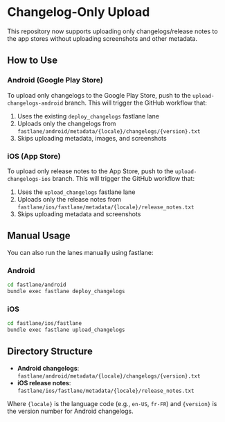 # Changelog-Only Upload

This repository now supports uploading only changelogs/release notes to the app stores without uploading screenshots and other metadata.

## How to Use

### Android (Google Play Store)

To upload only changelogs to the Google Play Store, push to the `upload-changelogs-android` branch. This will trigger the GitHub workflow that:

1. Uses the existing `deploy_changelogs` fastlane lane
2. Uploads only the changelogs from `fastlane/android/metadata/{locale}/changelogs/{version}.txt`
3. Skips uploading metadata, images, and screenshots

### iOS (App Store)

To upload only release notes to the App Store, push to the `upload-changelogs-ios` branch. This will trigger the GitHub workflow that:

1. Uses the `upload_changelogs` fastlane lane
2. Uploads only the release notes from `fastlane/ios/fastlane/metadata/{locale}/release_notes.txt`
3. Skips uploading metadata and screenshots

## Manual Usage

You can also run the lanes manually using fastlane:

### Android
```bash
cd fastlane/android
bundle exec fastlane deploy_changelogs
```

### iOS
```bash
cd fastlane/ios/fastlane
bundle exec fastlane upload_changelogs
```

## Directory Structure

- **Android changelogs**: `fastlane/android/metadata/{locale}/changelogs/{version}.txt`
- **iOS release notes**: `fastlane/ios/fastlane/metadata/{locale}/release_notes.txt`

Where `{locale}` is the language code (e.g., `en-US`, `fr-FR`) and `{version}` is the version number for Android changelogs.